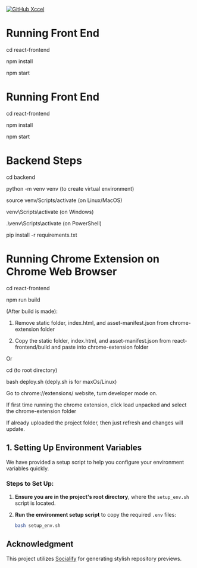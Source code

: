 [![GitHub Xccel][xccel-image]][xccel-edit-link]

[xccel-image]: https://socialify.git.ci/Jawlt/xccel/image?custom_description=%F0%9F%A5%89+Hackville+2025%0A&description=1&font=Inter&forks=1&issues=1&language=1&logo=https%3A%2F%2Fhackville.s3.us-east-1.amazonaws.com%2Fhacklogo.png&name=1&pattern=Circuit+Board&pulls=1&stargazers=1&theme=Light
[xccel-edit-link]: https://socialify.git.ci/Jawlt/xccel?custom_description=%F0%9F%A5%89%20Hackville%202025%0A&description=1&font=Inter&forks=1&issues=1&language=1&logo=https%3A%2F%2Fhackville.s3.us-east-1.amazonaws.com%2Fhacklogo.png&name=1&pattern=Circuit%20Board&pulls=1&stargazers=1&theme=Light

# Running Front End

cd react-frontend

npm install

npm start

# Running Front End

cd react-frontend

npm install

npm start

# Backend Steps

cd backend

python -m venv venv (to create virtual environment)

source venv/Scripts/activate (on Linux/MacOS)

venv\Scripts\activate (on Windows)

.\venv\Scripts\activate (on PowerShell)

pip install -r requirements.txt

# Running Chrome Extension on Chrome Web Browser

cd react-frontend

npm run build

(After build is made):

1. Remove static folder, index.html, and asset-manifest.json from chrome-extension folder

2. Copy the static folder, index.html, and asset-manifest.json from react-frontend/build and paste into chrome-extension folder

Or

cd (to root directory)

bash deploy.sh (deply.sh is for maxOs/Linux)

Go to chrome://extensions/ website, turn developer mode on.

If first time running the chrome extension, click load unpacked and select the chrome-extension folder

If already uploaded the project folder, then just refresh and changes will update.

## 1. Setting Up Environment Variables

We have provided a setup script to help you configure your environment variables quickly.

### Steps to Set Up:

1. **Ensure you are in the project's root directory**, where the `setup_env.sh` script is located.

2. **Run the environment setup script** to copy the required `.env` files:

   ```bash
   bash setup_env.sh
   ```

## Acknowledgment

This project utilizes [Socialify](https://socialify.git.ci/) for generating stylish repository previews.
